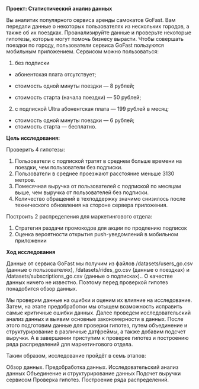 
**Проект: Статистический анализ данных**

Вы аналитик популярного сервиса аренды самокатов GoFast. Вам передали данные о некоторых пользователях из нескольких городов, а также об их поездках. Проанализируйте данные и проверьте некоторые гипотезы, которые могут помочь бизнесу вырасти.
Чтобы совершать поездки по городу, пользователи сервиса GoFast пользуются мобильным приложением. 
Сервисом можно пользоваться:

1. без подписки
- абонентская плата отсутствует;
  
- стоимость одной минуты поездки — 
8 рублей;
- стоимость старта (начала поездки) —
50 рублей;
  
2. с подпиской Ultra
абонентская плата — 
199 рублей в месяц;
- стоимость одной минуты поездки — 
6 рублей;
- стоимость старта — бесплатно.

**Цель исследования:**

Проверить 4 гипотезы:

1. Пользователи с подпиской тратят в среднем больше времени на поездки, чем пользователи без подписки.
2. Пользователи в среднее проезжают расстояние меньше 3130 метров.
3. Помесячная выручка от пользователей с подпиской по месяцам выше, чем выручка от пользователей без подписки.
4. Количество обращений в техподдержку значимо снизилось после технического обновления на стороне сервера приложения.


Построить 2 распределения для маркетингового отдела:

1. Стратегия раздачи промокодов для акции по продлению подписок
2. Оценка вероятности открытия push-уведомлений в мобильном приложении


**Ход исследования**

Данные от сервиса GoFast мы получим из файлов  /datasets/users_go.csv (данные о пользователях), /datasets/rides_go.csv (данные о поездках) и /datasets/subscriptions_go.csv (данные о подписках).. О качестве данных ничего не известно. Поэтому перед проверкой гипотез понадобится обзор данных.

Мы проверим данные на ошибки и оценим их влияние на исследование. Затем, на этапе предобработки мы отыщем возможность исправить самые критичные ошибки данных. Далее проведем исследовательский анализ данных и выявим основные закономерности в данных. После этого подготовим данные для проверки гипотез, путем объединение и структурирование в различные датфреймы, а также добавим подсчет выручки. А в завершении приступим к проверке гипотез и построению ряда распределений для маркетингового отдела.

Таким образом, исследование пройдёт в семь этапов:

Обзор данных.
Предобработка данных.
Исследовательский анализ данных
Объединение и структурирование данных
Подсчет выручки сервисом
Проверка гипотез.
Построение ряда распределений.

